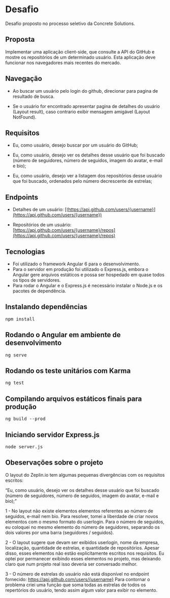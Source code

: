 # Desafio

Desafio proposto no processo seletivo da Concrete Solutions.

## Proposta

Implementar uma aplicação client-side, que consulte a API do GitHub e mostre os repositórios de um determinado usuário. Esta aplicação deve funcionar nos navegadores mais recentes do mercado.

## Navegação

* Ao buscar um usuário pelo login do github, direcionar para pagina de resultado de busca.

* Se o usuário for encontrado apresentar pagina de detalhes do usuário (Layout result), caso contrario exibir mensagem amigável (Layout NotFound).

## Requisitos

* Eu, como usuário, desejo buscar por um usuário do GitHub;

* Eu, como usuário, desejo ver os detalhes desse usuário que foi buscado (número de seguidores, número de seguidos, imagem do avatar, e-mail e bio);

* Eu, como usuário, desejo ver a listagem dos repositórios desse usuário que foi buscado, ordenados pelo número decrescente de estrelas;

## Endpoints
 
* Detalhes de um usuário: [(https://api.github.com/users/{username}](https://api.github.com/users/{username})

* Repositórios de um usuário: [https://api.github.com/users/{username}/repos](https://api.github.com/users/{username}/repos)

## Tecnologias
* Foi utilizado o framework Angular 6 para o desenvolvimento.
* Para o servidor em produção foi utilizado o Express.js, embora o Angular gere arquivos estáticos e possa ser hospedado em quase todos os tipos de servidores.
* Para rodar o Angular e o Express.js é necessário instalar o Node.js e os pacotes de dependência.

## Instalando dependências
<pre>npm install</pre>

## Rodando o Angular em ambiente de desenvolvimento
<pre>ng serve</pre>

## Rodando os teste unitários com Karma
<pre>ng test</pre>

## Compilando arquivos estáticos finais para produção
<pre>ng build --prod</pre>

## Iniciando servidor Express.js
<pre>node server.js</pre>

## Obeservações sobre o projeto
O layout do Zeplin.io tem algumas pequenas divergências com os requisitos escritos:

“Eu, como usuário, desejo ver os detalhes desse usuário que foi buscado (número de seguidores, número de seguidos, imagem do avatar, e-mail e bio);”

1 - No layout não existe elementos elementos referentes ao número de seguidos, e-mail nem bio. Para resolver, tomei a liberdade de criar novos elementos com o mesmo formato do userlogin. Para o número de seguidos, eu coloquei no mesmo elemento do número de seguidores, separando os dois valores por uma barra (seguidores / seguidos).

2 - O layout sugere que devam ser exibidos userlogin, nome da empresa, localização, quantidade de estrelas, e quantidade de repositórios. Apesar disso, esses elementos não estão explicitamente escritos nos requisitos. Eu optei por permanecer exibindo esses elementos no projeto, mas deixando claro que num projeto real isso deveria ser conversado melhor.

3 - O número de estrelas do usuário não está disponível no endpoint fornecido:
https://api.github.com/users/{username}
Para contornar o problema criei uma função que soma todas as estrelas de todos os repertórios do usuário, tendo assim algum valor para exibir no elemento.

